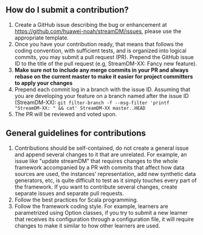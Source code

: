 ## How do I submit a contribution?

1. Create a GitHub issue describing the bug or enhancement at https://github.com/huawei-noah/streamDM/issues, please use the appropriate template. 
2. Once you have your contribution ready, that means that follows the coding convention, with sufficient tests, and is organized into logical commits, you may submit a pull request (PR). Prepend the GitHub issue ID to the title of the pull request (e.g, StreamDM-XX: Fancy new feature).
3. **Make sure not to include any merge commits in your PR and always rebase on the current master to make it easier for project committers to apply your changes**
4. Prepend each commit log in a branch with the issue ID. Assuming that you are developing your feature on a branch named after the issue ID (StreamDM-XX):
`git filter-branch -f --msg-filter 'printf "StreamDM-XX: " && cat' StreamDM-XX master..HEAD`
5. The PR will be reviewed and voted upon.

## General guidelines for contributions

1. Contributions should be self-contained, do not create a general issue and append several changes to it that are unrelated. For example, an issue like "update streamDM" that requires changes to the whole framework accompanied by a PR with commits that affect how data sources are used, the instances' representation, add new synthetic data generators, etc, is quite difficult to test as it simply touches every part of the framework. If you want to contribute several changes, create separate issues and separate pull requests. 
2. Follow the best practices for Scala programming. 
3. Follow the framework coding style. For example, learners are parametrized using Option classes, if you try to submit a new learner that receives its configuration through a configuration file, it will require changes to make it similar to how other learners are used. 

